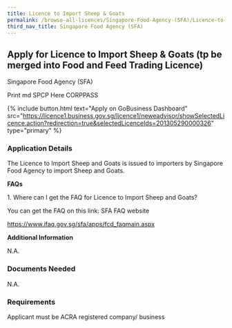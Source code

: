 ```yaml
---
title: Licence to Import Sheep & Goats
permalink: /browse-all-licences/Singapore-Food-Agency-(SFA)/Licence-to-Import-Sheep-&-Goats
third_nav_title: Singapore Food Agency (SFA)
---
```


## Apply for Licence to Import Sheep & Goats (tp be merged into Food and Feed Trading Licence)

Singapore Food Agency (SFA)

Print md SPCP Here CORPPASS

{% include button.html text="Apply on GoBusiness Dashboard" src="https://licence1.business.gov.sg/licence1/neweadvisor/showSelectedLicence.action?redirection=true&selectedLicenceIds=201305290000326" type="primary" %}

### Application Details

<p>The Licence to Import Sheep and Goats is issued to importers by Singapore Food Agency to import Sheep and Goats.</p>
<p><strong>FAQs</strong></p>
<p>1. Where can I get the FAQ for Licence to Import Sheep and Goats?</p>
<p>You can get the FAQ on this link: SFA FAQ website</p>
<p><a href="https://www.ifaq.gov.sg/sfa/apps/fcd_faqmain.aspx">https://www.ifaq.gov.sg/sfa/apps/fcd_faqmain.aspx</a></p>

**Additional Information**

N.A.

### Documents Needed

N.A.

### Requirements

Applicant must be ACRA registered company/ business

